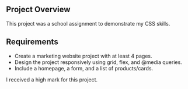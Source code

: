## Project Overview

This project was a school assignment to demonstrate my CSS skills.

## Requirements

- Create a marketing website project with at least 4 pages.
- Design the project responsively using grid, flex, and @media queries.
- Include a homepage, a form, and a list of products/cards.

I received a high mark for this project.
